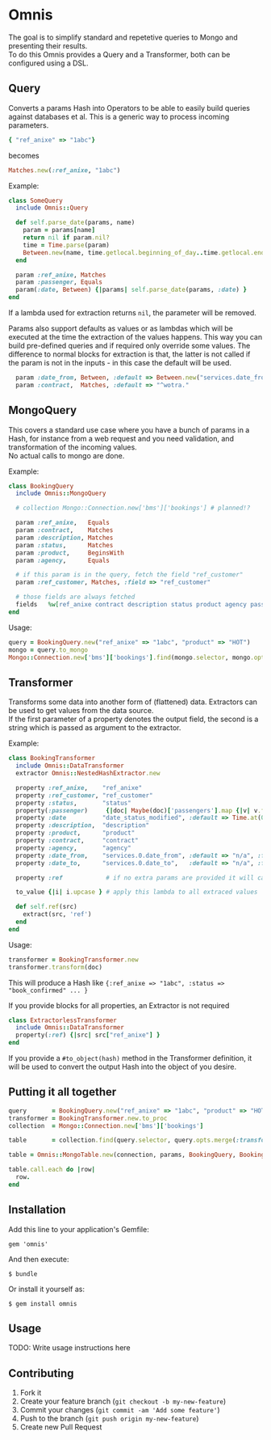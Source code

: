 # Omnis
The goal is to simplify standard and repetetive queries to Mongo and presenting their results.  
To do this Omnis provides a Query and a Transformer, both can be configured using a DSL.

## Query
Converts a params Hash into Operators to be able to easily build queries against databases et al. This is a generic way to process incoming parameters.

```ruby
{ "ref_anixe" => "1abc"}
```
becomes
```ruby
Matches.new(:ref_anixe, "1abc")
```

Example:
```ruby
class SomeQuery
  include Omnis::Query

  def self.parse_date(params, name)
    param = params[name]
    return nil if param.nil?
    time = Time.parse(param)
    Between.new(name, time.getlocal.beginning_of_day..time.getlocal.end_of_day)
  end

  param :ref_anixe, Matches
  param :passenger, Equals
  param(:date, Between) {|params| self.parse_date(params, :date) }
end
```

If a lambda used for extraction returns `nil`, the parameter will be removed.

Params also support defaults as values or as lambdas which will be executed at the time the extraction of the values happens. This way you can build pre-defined queries and if required only override some values. The difference to normal blocks for extraction is that, the latter is not called if the param is not in the inputs - in this case the default will be used.

```ruby
  param :date_from, Between, :default => Between.new("services.date_from", tomorrow.beginning_of_day..tomorrow.end_of_day)
  param :contract,  Matches, :default => "^wotra."
```

## MongoQuery
This covers a standard use case where you have a bunch of params in a Hash, for instance from a web request and you need validation, and transformation of the incoming values.  
No actual calls to mongo are done.

Example:
```ruby
class BookingQuery
  include Omnis::MongoQuery

  # collection Mongo::Connection.new['bms']['bookings'] # planned!?

  param :ref_anixe,   Equals
  param :contract,    Matches
  param :description, Matches
  param :status,      Matches
  param :product,     BeginsWith
  param :agency,      Equals

  # if this param is in the query, fetch the field "ref_customer"
  param :ref_customer, Matches, :field => "ref_customer"

  # those fields are always fetched
  fields   %w[ref_anixe contract description status product agency passengers date_status_modified services]
end
```

Usage:
```ruby
query = BookingQuery.new("ref_anixe" => "1abc", "product" => "HOT")
mongo = query.to_mongo
Mongo::Connection.new['bms']['bookings'].find(mongo.selector, mongo.opts)
```

## Transformer
Transforms some data into another form of (flattened) data. Extractors can be used to get values from the data source.  
If the first parameter of a property denotes the output field, the second is a string which is passed as argument to the extractor.

Example:
```ruby
class BookingTransformer
  include Omnis::DataTransformer
  extractor Omnis::NestedHashExtractor.new

  property :ref_anixe,    "ref_anixe"
  property :ref_customer, "ref_customer"
  property :status,       "status"
  property(:passenger)     {|doc| Maybe(doc)['passengers'].map {|v| v.first.values.slice(1..2).join(' ') }.or('Unknown').fetch.to_s }
  property :date          "date_status_modified", :default => Time.at(0), :format => ->v { v.to_s(:date) }
  property :description,  "description"
  property :product,      "product"
  property :contract,     "contract"
  property :agency,       "agency"
  property :date_from,    "services.0.date_from", :default => "n/a", :format => ->v { v.to_s(:date) }
  property :date_to,      "services.0.date_to",   :default => "n/a", :format => ->v { v.to_s(:date) }

  property :ref            # if no extra params are provided it will call self.ref at runtime

  to_value {|i| i.upcase } # apply this lambda to all extraced values

  def self.ref(src)
    extract(src, 'ref')
  end
end
```

Usage:
```ruby
transformer = BookingTransformer.new
transformer.transform(doc)
```
This will produce a Hash like `{:ref_anixe => "1abc", :status => "book_confirmed" ... }`

If you provide blocks for all properties, an Extractor is not required

```ruby
class ExtractorlessTransformer
  include Omnis::DataTransformer
  property(:ref) {|src| src["ref_anixe"] }
end
```

If you provide a `#to_object(hash)` method in the Transformer definition, it will be used to convert the output Hash into the object of you desire.

## Putting it all together

```ruby
query       = BookingQuery.new("ref_anixe" => "1abc", "product" => "HOT").to_mongo
transformer = BookingTransformer.new.to_proc
collection  = Mongo::Connection.new['bms']['bookings']

table       = collection.find(query.selector, query.opts.merge(:transformer => transformer))

table = Omnis::MongoTable.new(connection, params, BookingQuery, BookingTransformer)

table.call.each do |row|
  row.
end
```

## Installation

Add this line to your application's Gemfile:

    gem 'omnis'

And then execute:

    $ bundle

Or install it yourself as:

    $ gem install omnis

## Usage

TODO: Write usage instructions here

## Contributing

1. Fork it
2. Create your feature branch (`git checkout -b my-new-feature`)
3. Commit your changes (`git commit -am 'Add some feature'`)
4. Push to the branch (`git push origin my-new-feature`)
5. Create new Pull Request
